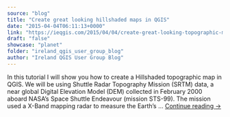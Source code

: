 ```yaml
---
source: "blog"
title: "Create great looking hillshaded maps in QGIS"
date: "2015-04-04T06:11:13+0000"
link: "https://ieqgis.com/2015/04/04/create-great-looking-topographic-maps-in-qgis-2/"
draft: "false"
showcase: "planet"
folder: "ireland_qgis_user_group_blog"
author: "Ireland QGIS User Group Blog"
---
```


In this tutorial I will show you how to create a Hillshaded topographic map in QGIS. We will be using Shuttle Radar Topography Mission (SRTM) data, a near global Digital Elevation Model (DEM) collected in February 2000 aboard NASA&#8217;s Space Shuttle Endeavour (mission STS-99). The mission used a X-Band mapping radar to measure the Earth&#8217;s &#8230; <a class="more-link" href="https://ieqgis.com/2015/04/04/create-great-looking-topographic-maps-in-qgis-2/">Continue reading <span class="meta-nav">&#8594;</span></a>
